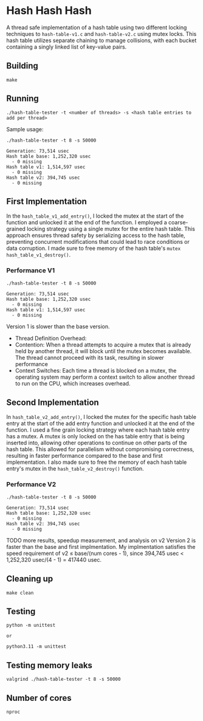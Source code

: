 # Hash Hash Hash
A thread safe implementation of a hash table using two different locking techniques to `hash-table-v1.c` and `hash-table-v2.c` using mutex locks. This hash table utilizes separate chaining to manage collisions, with each bucket containing a singly linked list of key-value pairs. 

## Building
```shell
make
```

## Running
```shell
./hash-table-tester -t <number of threads> -s <hash table entries to add per thread>
```

Sample usage:
```shell
./hash-table-tester -t 8 -s 50000

Generation: 73,514 usec
Hash table base: 1,252,320 usec
  - 0 missing
Hash table v1: 1,514,597 usec
  - 0 missing
Hash table v2: 394,745 usec
  - 0 missing
```

## First Implementation
In the `hash_table_v1_add_entry()`, I locked the mutex at the start of the function and unlocked it at the end of the function. I employed a coarse-grained locking strategy using a single mutex for the entire hash table. This approach ensures thread safety by serializing access to the hash table, preventing concurrent modifications that could lead to race conditions or data corruption. I made sure to free memory of the hash table's `mutex hash_table_v1_destroy()`.

### Performance V1
```shell
./hash-table-tester -t 8 -s 50000

Generation: 73,514 usec
Hash table base: 1,252,320 usec
  - 0 missing
Hash table v1: 1,514,597 usec
  - 0 missing
```

Version 1 is slower than the base version. 
- Thread Definition Overhead: 
- Contention: When a thread attempts to acquire a mutex that is already held by another thread, it will block until the mutex becomes available. The thread cannot proceed with its task, resulting in slower performance
- Context Switches:  Each time a thread is blocked on a mutex, the operating system may perform a context switch to allow another thread to run on the CPU, which increases overhead. 

## Second Implementation
In `hash_table_v2_add_entry()`, I locked the mutex for the specific hash table entry at the start of the add entry function and unlocked it at the end of the function. I used a fine grain locking strategy where each hash table entry has a mutex. A mutex is only locked on the has table entry that is being inserted into, allowing other operations to continue on other parts of the hash table. This allowed for parallelism without compromising correctness, resulting in faster performance compared to the base and first implementation. I also made sure to free the memory of each hash table entry's mutex in the `hash_table_v2_destroy()` function.

### Performance V2
```shell
./hash-table-tester -t 8 -s 50000

Generation: 73,514 usec
Hash table base: 1,252,320 usec
  - 0 missing
Hash table v2: 394,745 usec
  - 0 missing
```

TODO more results, speedup measurement, and analysis on v2
Version 2 is faster than the base and first implmentation. My implmentation satisfies the speed requirement of v2 ≤ base/(num cores - 1), since 394,745 usec < 1,252,320 usec/(4 - 1) = 417440 usec.

## Cleaning up
```shell
make clean
```

## Testing
```shell
python -m unittest 

or

python3.11 -m unittest
```

## Testing memory leaks
```shell
valgrind ./hash-table-tester -t 8 -s 50000
```

## Number of cores

```shell
nproc
```